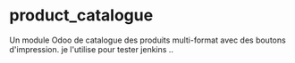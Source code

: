 # product_catalogue
Un module Odoo de catalogue des produits multi-format avec des boutons d'impression. je l'utilise pour tester jenkins ..
